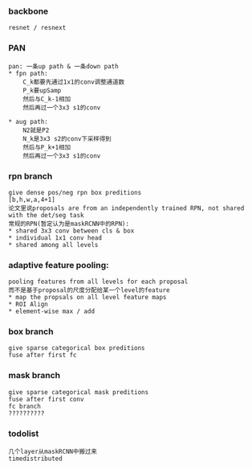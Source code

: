 ### backbone

    resnet / resnext


### PAN

    pan: 一条up path & 一条down path
    * fpn path:
        C_k都要先通过1x1的conv调整通道数
        P_k要upSamp
        然后与C_k-1相加
        然后再过一个3x3 s1的conv

    * aug path:
        N2就是P2
        N_k是3x3 s2的conv下采样得到
        然后与P_k+1相加
        然后再过一个3x3 s1的conv


### rpn branch
    give dense pos/neg rpn box preditions
    [b,h,w,a,4+1]
    论文里说proposals are from an independently trained RPN, not shared with the det/seg task
    常规的RPN(暂定认为是maskRCNN中的RPN):
    * shared 3x3 conv between cls & box
    * individual 1x1 conv head
    * shared among all levels


### adaptive feature pooling: 
    pooling features from all levels for each proposal
    而不是基于proposal的尺度分配给某一个level的feature
    * map the propsals on all level feature maps
    * ROI Align
    * element-wise max / add


### box branch
    give sparse categorical box preditions
    fuse after first fc


### mask branch
    give sparse categorical mask preditions
    fuse after first conv
    fc branch
    ??????????


### todolist
    几个layer从maskRCNN中搬过来
    timedistributed











